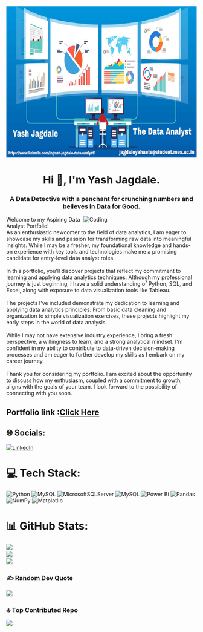 <img src="Github Template.jpg" width="840" height="400" allow="autoplay">
<h1 align="center">Hi 👋, I'm Yash Jagdale.</h1>
<h3 align="center">A Data Detective with a penchant for crunching numbers and believes in Data for Good.</h3>
<img align="right" alt="Coding" width="300" src="https://cdn.dribbble.com/users/2646423/screenshots/5507196/computer.gif">


Welcome to my Aspiring Data Analyst Portfolio!<br>As an enthusiastic newcomer to the field of data analytics, I am eager to showcase my skills and passion for transforming raw data into meaningful insights. While I may be a fresher, my foundational knowledge and hands-on experience with key tools and technologies make me a promising candidate for entry-level data analyst roles.<br><br>In this portfolio, you'll discover projects that reflect my commitment to learning and applying data analytics techniques. Although my professional journey is just beginning, I have a solid understanding of Python, SQL, and Excel, along with exposure to data visualization tools like Tableau.<br><br>The projects I've included demonstrate my dedication to learning and applying data analytics principles. From basic data cleaning and organization to simple visualization exercises, these projects highlight my early steps in the world of data analysis.<br><br>While I may not have extensive industry experience, I bring a fresh perspective, a willingness to learn, and a strong analytical mindset. I'm confident in my ability to contribute to data-driven decision-making processes and am eager to further develop my skills as I embark on my career journey.<br><br>Thank you for considering my portfolio. I am excited about the opportunity to discuss how my enthusiasm, coupled with a commitment to growth, aligns with the goals of your team. I look forward to the possibility of connecting with you soon.

## Portfolio link :**[Click Here](https://yashjagdale0207.github.io/Yash_Jagdale/)**

## 🌐 Socials:
[![LinkedIn](https://img.shields.io/badge/LinkedIn-%230077B5.svg?logo=linkedin&logoColor=white)](https://linkedin.com/in/www.linkedin.com/in/yash-jagdale-data-analyst) 

# 💻 Tech Stack:
![Python](https://img.shields.io/badge/python-3670A0?style=for-the-badge&logo=python&logoColor=ffdd54) ![MySQL](https://img.shields.io/badge/mysql-%2300000f.svg?style=for-the-badge&logo=mysql&logoColor=white) ![MicrosoftSQLServer](https://img.shields.io/badge/Microsoft%20SQL%20Server-CC2927?style=for-the-badge&logo=microsoft%20sql%20server&logoColor=white) ![MySQL](https://img.shields.io/badge/mysql-%2300000f.svg?style=for-the-badge&logo=mysql&logoColor=white) ![Power Bi](https://img.shields.io/badge/power_bi-F2C811?style=for-the-badge&logo=powerbi&logoColor=black) ![Pandas](https://img.shields.io/badge/pandas-%23150458.svg?style=for-the-badge&logo=pandas&logoColor=white) ![NumPy](https://img.shields.io/badge/numpy-%23013243.svg?style=for-the-badge&logo=numpy&logoColor=white) ![Matplotlib](https://img.shields.io/badge/Matplotlib-%23ffffff.svg?style=for-the-badge&logo=Matplotlib&logoColor=black)
# 📊 GitHub Stats:
![](https://github-readme-stats.vercel.app/api?username=yashjagdale0207&theme=dark&hide_border=false&include_all_commits=false&count_private=false)<br/>
![](https://github-readme-streak-stats.herokuapp.com/?user=yashjagdale0207&theme=dark&hide_border=false)<br/>
![](https://github-readme-stats.vercel.app/api/top-langs/?username=yashjagdale0207&theme=dark&hide_border=false&include_all_commits=false&count_private=false&layout=compact)

### ✍️ Random Dev Quote
![](https://quotes-github-readme.vercel.app/api?type=horizontal&theme=radical)

### 🔝 Top Contributed Repo
![](https://github-contributor-stats.vercel.app/api?username=yashjagdale0207&limit=5&theme=dark&combine_all_yearly_contributions=true)

<!-- Proudly created with GPRM ( https://gprm.itsvg.in ) -->
